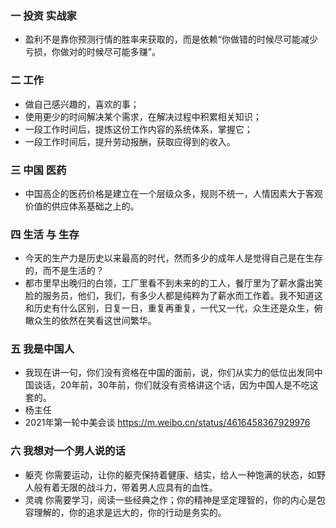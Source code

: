 ### 一 投资 实战家
- 盈利不是靠你预测行情的胜率来获取的，而是依赖“你做错的时候尽可能减少亏损，你做对的时候尽可能多赚”。

### 二 工作 
- 做自己感兴趣的，喜欢的事；
- 使用更少的时间解决某个需求，在解决过程中积累相关知识；
- 一段工作时间后，提炼这份工作内容的系统体系，掌握它；
- 一段工作时间后，提升劳动报酬，获取应得到的收入。

### 三 中国 医药
- 中国高企的医药价格是建立在一个层级众多，规则不统一，人情因素大于客观价值的供应体系基础之上的。

### 四 生活 与 生存
- 今天的生产力是历史以来最高的时代，然而多少的成年人是觉得自己是在生存的，而不是生活的？
- 都市里早出晚归的白领，工厂里看不到未来的的工人，餐厅里为了薪水露出笑脸的服务员，他们，我们，有多少人都是纯粹为了薪水而工作着。我不知道这和历史有什么区别，日复一日，重复再重复，一代又一代，众生还是众生，俯瞰众生的依然在笑看这世间繁华。

### 五 我是中国人
- 我现在讲一句，你们没有资格在中国的面前，说，你们从实力的低位出发同中国谈话，20年前，30年前，你们就没有资格讲这个话，因为中国人是不吃这套的。
- 杨主任
- 2021年第一轮中美会谈 https://m.weibo.cn/status/4616458367929976

### 六 我想对一个男人说的话
- 躯壳 你需要运动，让你的躯壳保持着健康、结实，给人一种饱满的状态，如野人般有着无限的战斗力，带着男人应具有的血性。
- 灵魂 你需要学习，阅读一些经典之作；你的精神是坚定理智的，你的内心是包容理解的，你的追求是远大的，你的行动是务实的。